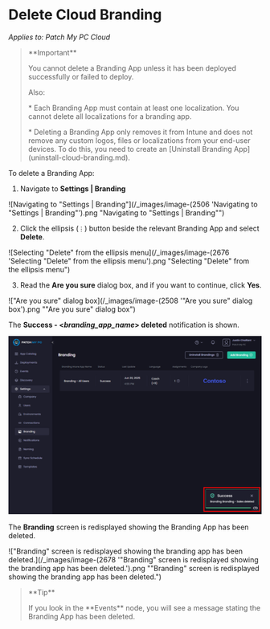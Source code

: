 # Delete Cloud Branding

_Applies to: Patch My PC Cloud_

<blockquote class="wp-block-quote">
<p>**Important**</p>
<p>You cannot delete a Branding App unless it has been deployed successfully or failed to deploy.</p>
<p>Also:</p>
<p>* Each Branding App must contain at least one localization. You cannot delete all localizations for a branding app.</p>
<p>* Deleting a Branding App only removes it from Intune and does not remove any custom logos, files or localizations from your end-user devices. To do this, you need to create an [Uninstall Branding App](uninstall-cloud-branding.md).</p>
</blockquote>

To delete a Branding App:

1. Navigate to **Settings | Branding**

![Navigating to "Settings | Branding"](/_images/image-(2506 'Navigating to "Settings | Branding"').png "Navigating to &#x22;Settings | Branding&#x22;")

2. Click the ellipsis (`⋮`) button beside the relevant Branding App and select **Delete**.

![Selecting "Delete" from the ellipsis menu](/_images/image-(2676 'Selecting "Delete" from the ellipsis menu').png "Selecting &#x22;Delete&#x22; from the ellipsis menu")

3. Read the **Are you sure** dialog box, and if you want to continue, click **Yes**.

!["Are you sure" dialog box](/_images/image-(2508 '"Are you sure" dialog box').png "&#x22;Are you sure&#x22; dialog box")

The **Success - <**_**branding\_app\_name**_**> deleted** notification is shown.

![](/_images/image-(2677).png)

The **Branding** screen is redisplayed showing the Branding App has been  deleted.

!["Branding" screen is redisplayed showing the branding app has been  deleted.](/_images/image-(2678 '"Branding" screen is redisplayed showing the branding app has been  deleted.').png "&#x22;Branding&#x22; screen is redisplayed showing the branding app has been  deleted.")

<blockquote class="wp-block-quote">
<p>**Tip**</p>
<p>If you look in the **Events** node, you will see a message stating the Branding App has been deleted.</p>
</blockquote>